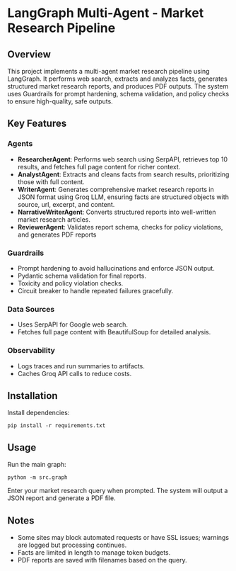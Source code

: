# LangGraph Multi-Agent - Market Research Pipeline

## Overview
This project implements a multi-agent market research pipeline using LangGraph. It performs web search, extracts and analyzes facts, generates structured market research reports, and produces PDF outputs. The system uses Guardrails for prompt hardening, schema validation, and policy checks to ensure high-quality, safe outputs.

## Key Features

### Agents
- **ResearcherAgent**: Performs web search using SerpAPI, retrieves top 10 results, and fetches full page content for richer context.
- **AnalystAgent**: Extracts and cleans facts from search results, prioritizing those with full content.
- **WriterAgent**: Generates comprehensive market research reports in JSON format using Groq LLM, ensuring facts are structured objects with source, url, excerpt, and content.
- **NarrativeWriterAgent**: Converts structured reports into well-written market research articles.
- **ReviewerAgent**: Validates report schema, checks for policy violations, and generates PDF reports

### Guardrails
- Prompt hardening to avoid hallucinations and enforce JSON output.
- Pydantic schema validation for final reports.
- Toxicity and policy violation checks.
- Circuit breaker to handle repeated failures gracefully.

### Data Sources
- Uses SerpAPI for Google web search.
- Fetches full page content with BeautifulSoup for detailed analysis.

### Observability
- Logs traces and run summaries to artifacts.
- Caches Groq API calls to reduce costs.

## Installation
Install dependencies:
```
pip install -r requirements.txt
```

## Usage
Run the main graph:
```
python -m src.graph
```
Enter your market research query when prompted. The system will output a JSON report and generate a PDF file.

## Notes
- Some sites may block automated requests or have SSL issues; warnings are logged but processing continues.
- Facts are limited in length to manage token budgets.
- PDF reports are saved with filenames based on the query.
